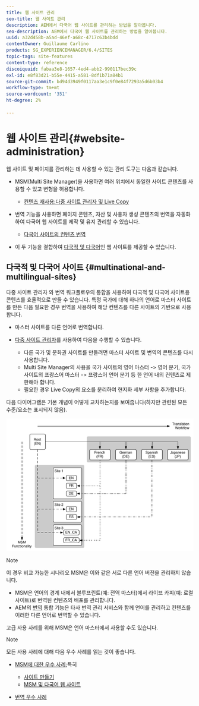 ```yaml
---
title: 웹 사이트 관리
seo-title: 웹 사이트 관리
description: AEM에서 다국어 웹 사이트를 관리하는 방법을 알아봅니다.
seo-description: AEM에서 다국어 웹 사이트를 관리하는 방법을 알아봅니다.
uuid: a32d458b-a5ad-46ef-a68c-4717c63b4bdd
contentOwner: Guillaume Carlino
products: SG_EXPERIENCEMANAGER/6.4/SITES
topic-tags: site-features
content-type: reference
discoiquuid: fabaa3e8-1657-4ed4-abb2-990117bec39c
exl-id: e8f83d21-b55e-4415-a581-8df1b71a84b1
source-git-commit: bd94d3949f0117aa3e1c9f0e84f7293a5d6b03b4
workflow-type: tm+mt
source-wordcount: '351'
ht-degree: 2%

---
```


# 웹 사이트 관리{#website-administration}

웹 사이트 및 페이지를 관리하는 데 사용할 수 있는 관리 도구는 다음과 같습니다.

* MSM(Multi Site Manager)을 사용하면 여러 위치에서 동일한 사이트 콘텐츠를 사용할 수 있고 변형을 허용합니다.

   * [컨텐츠 재사용:다중 사이트 관리자 및 Live Copy](/help/sites-administering/msm.md)

* 번역 기능을 사용하면 페이지 콘텐츠, 자산 및 사용자 생성 콘텐츠의 번역을 자동화하여 다국어 웹 사이트를 제작 및 유지 관리할 수 있습니다.

   * [다국어 사이트의 컨텐츠 번역](/help/sites-administering/translation.md)

* 이 두 기능을 결합하여 [다국적 및 다국어](#multinational-and-multilingual-sites)인 웹 사이트를 제공할 수 있습니다.

## 다국적 및 다국어 사이트 {#multinational-and-multilingual-sites}

다중 사이트 관리자 와 번역 워크플로우의 통합을 사용하여 다국적 및 다국어 사이트용 콘텐츠를 효율적으로 만들 수 있습니다. 특정 국가에 대해 하나의 언어로 마스터 사이트를 만든 다음 필요한 경우 번역을 사용하여 해당 컨텐츠를 다른 사이트의 기반으로 사용합니다.

* [](/help/sites-administering/translation.md) 마스터 사이트를 다른 언어로 번역합니다.

* [다중 사이트 관리자](/help/sites-administering/msm.md)를 사용하여 다음을 수행할 수 있습니다.

   * 다른 국가 및 문화권 사이트를 만들려면 마스터 사이트 및 번역의 콘텐츠를 다시 사용합니다.
   * Multi Site Manager의 사용을 국가 사이트의 영어 마스터 -> 영어 분기, 국가 사이트의 프랑스어 마스터 -> 프랑스어 언어 분기 등 한 언어 내의 컨텐츠로 제한해야 합니다.
   * 필요한 경우 Live Copy의 요소를 분리하여 현지화 세부 사항을 추가합니다.

다음 다이어그램은 기본 개념이 어떻게 교차하는지를 보여줍니다(하지만 관련된 모든 수준/요소는 표시되지 않음).

![chlimage_1-71](assets/chlimage_1-71.png)

>[!NOTE]
>
>이 경우 비교 가능한 시나리오 MSM은 이와 같은 서로 다른 언어 버전을 관리하지 않습니다.
>
>* [](/help/sites-administering/msm.md) MSM은 언어의 경계 내에서 블루프린트(예: 전역 마스터)에서 라이브 카피(예: 로컬 사이트)로 번역된 컨텐츠의 배포를 관리합니다.
>* AEM의 [번역](/help/sites-administering/translation.md) 통합 기능은 타사 번역 관리 서비스와 함께 언어를 관리하고 컨텐츠를 이러한 다른 언어로 번역할 수 있습니다.
>
>고급 사용 사례를 위해 MSM은 언어 마스터에서 사용할 수도 있습니다.

>[!NOTE]
>
>모든 사용 사례에 대해 다음 우수 사례를 읽는 것이 좋습니다.
>
>* [MSM에 대한 우수 사례](/help/sites-administering/msm-best-practices.md);특히
>
>   * [사이트 만들기](/help/sites-administering/msm-best-practices.md#create-site)
>   * [MSM 및 다국어 웹 사이트](/help/sites-administering/msm-best-practices.md#msm-and-multilingual-websites)
>* [번역 우수 사례](/help/sites-administering/tc-bp.md)

